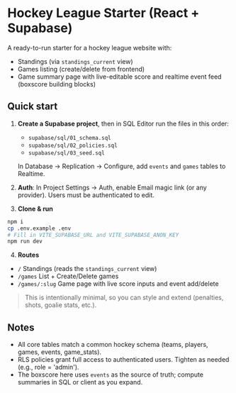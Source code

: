# Hockey League Starter (React + Supabase)

A ready-to-run starter for a hockey league website with:
- Standings (via `standings_current` view)
- Games listing (create/delete from frontend)
- Game summary page with live-editable score and realtime event feed (boxscore building blocks)

## Quick start

1) **Create a Supabase project**, then in SQL Editor run the files in this order:
   - `supabase/sql/01_schema.sql`
   - `supabase/sql/02_policies.sql`
   - `supabase/sql/03_seed.sql`

   In Database → Replication → Configure, add `events` and `games` tables to Realtime.

2) **Auth**: In Project Settings → Auth, enable Email magic link (or any provider). Users must be authenticated to edit.

3) **Clone & run**
```bash
npm i
cp .env.example .env
# Fill in VITE_SUPABASE_URL and VITE_SUPABASE_ANON_KEY
npm run dev
```

4) **Routes**
- `/` Standings (reads the `standings_current` view)
- `/games` List + Create/Delete games
- `/games/:slug` Game page with live score inputs and event add/delete

> This is intentionally minimal, so you can style and extend (penalties, shots, goalie stats, etc.).

## Notes

- All core tables match a common hockey schema (teams, players, games, events, game_stats).
- RLS policies grant full access to authenticated users. Tighten as needed (e.g., role = 'admin').
- The boxscore here uses `events` as the source of truth; compute summaries in SQL or client as you expand.
